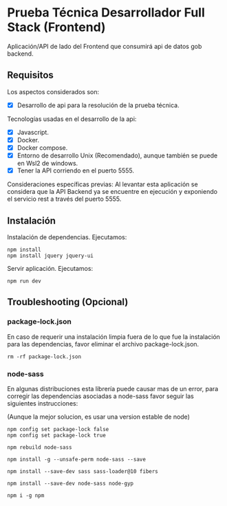 # Prueba Técnica Desarrollador Full Stack (Frontend)

Aplicación/API de lado del Frontend que consumirá api de datos gob backend.

## Requisitos

Los aspectos considerados son:
- [x] Desarrollo de api para la resolución de la prueba técnica.

Tecnologías usadas en el desarrollo de la api:
- [x] Javascript.
- [x] Docker.
- [x] Docker compose.
- [x] Entorno de desarrollo Unix (Recomendado), aunque también se puede en Wsl2 de windows.
- [x] Tener la API corriendo en el puerto 5555.

Consideraciones específicas previas:
Al levantar esta aplicación se considera que la API Backend ya se encuentre en ejecución y exponiendo el servicio rest a través del puerto 5555.

## Instalación

Instalación de dependencias. Ejecutamos:
```
npm install
npm install jquery jquery-ui
```

Servir aplicación. Ejecutamos:
```
npm run dev
```

## Troubleshooting (Opcional)

### package-lock.json
En caso de requerir una instalación limpia fuera de lo que fue la instalación para las dependencias, favor eliminar el archivo package-lock.json.

```
rm -rf package-lock.json
```

### node-sass
En algunas distribuciones esta librería puede causar mas de un error, para corregir las dependencias asociadas a node-sass favor seguir las siguientes instrucciones:

(Aunque la mejor solucion, es usar una version estable de node)


```
npm config set package-lock false
npm config set package-lock true

npm rebuild node-sass

npm install -g --unsafe-perm node-sass --save

npm install --save-dev sass sass-loader@10 fibers

npm install --save-dev node-sass node-gyp

npm i -g npm
```
